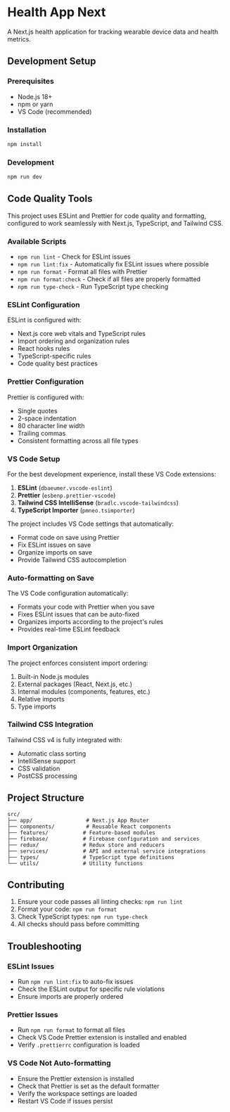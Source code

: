 # Health App Next

A Next.js health application for tracking wearable device data and health metrics.

## Development Setup

### Prerequisites

- Node.js 18+
- npm or yarn
- VS Code (recommended)

### Installation

```bash
npm install
```

### Development

```bash
npm run dev
```

## Code Quality Tools

This project uses ESLint and Prettier for code quality and formatting, configured to work seamlessly with Next.js, TypeScript, and Tailwind CSS.

### Available Scripts

- `npm run lint` - Check for ESLint issues
- `npm run lint:fix` - Automatically fix ESLint issues where possible
- `npm run format` - Format all files with Prettier
- `npm run format:check` - Check if all files are properly formatted
- `npm run type-check` - Run TypeScript type checking

### ESLint Configuration

ESLint is configured with:

- Next.js core web vitals and TypeScript rules
- Import ordering and organization rules
- React hooks rules
- TypeScript-specific rules
- Code quality best practices

### Prettier Configuration

Prettier is configured with:

- Single quotes
- 2-space indentation
- 80 character line width
- Trailing commas
- Consistent formatting across all file types

### VS Code Setup

For the best development experience, install these VS Code extensions:

1. **ESLint** (`dbaeumer.vscode-eslint`)
2. **Prettier** (`esbenp.prettier-vscode`)
3. **Tailwind CSS IntelliSense** (`bradlc.vscode-tailwindcss`)
4. **TypeScript Importer** (`pmneo.tsimporter`)

The project includes VS Code settings that automatically:

- Format code on save using Prettier
- Fix ESLint issues on save
- Organize imports on save
- Provide Tailwind CSS autocompletion

### Auto-formatting on Save

The VS Code configuration automatically:

- Formats your code with Prettier when you save
- Fixes ESLint issues that can be auto-fixed
- Organizes imports according to the project's rules
- Provides real-time ESLint feedback

### Import Organization

The project enforces consistent import ordering:

1. Built-in Node.js modules
2. External packages (React, Next.js, etc.)
3. Internal modules (components, features, etc.)
4. Relative imports
5. Type imports

### Tailwind CSS Integration

Tailwind CSS v4 is fully integrated with:

- Automatic class sorting
- IntelliSense support
- CSS validation
- PostCSS processing

## Project Structure

```
src/
├── app/                 # Next.js App Router
├── components/          # Reusable React components
├── features/           # Feature-based modules
├── firebase/           # Firebase configuration and services
├── redux/              # Redux store and reducers
├── services/           # API and external service integrations
├── types/              # TypeScript type definitions
└── utils/              # Utility functions
```

## Contributing

1. Ensure your code passes all linting checks: `npm run lint`
2. Format your code: `npm run format`
3. Check TypeScript types: `npm run type-check`
4. All checks should pass before committing

## Troubleshooting

### ESLint Issues

- Run `npm run lint:fix` to auto-fix issues
- Check the ESLint output for specific rule violations
- Ensure imports are properly ordered

### Prettier Issues

- Run `npm run format` to format all files
- Check VS Code Prettier extension is installed and enabled
- Verify `.prettierrc` configuration is loaded

### VS Code Not Auto-formatting

- Ensure the Prettier extension is installed
- Check that Prettier is set as the default formatter
- Verify the workspace settings are loaded
- Restart VS Code if issues persist
